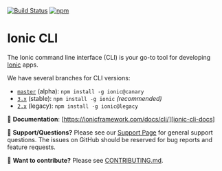 [![Build Status][circle-badge]][circle-badge-url]
[![npm][npm-badge]][npm-badge-url]

# Ionic CLI

The Ionic command line interface (CLI) is your go-to tool for developing
[Ionic][ionic-homepage] apps.

We have several branches for CLI versions:

* [`master`](https://github.com/ionic-team/ionic-cli) (alpha): `npm install
  -g ionic@canary`
* [`3.x`](https://github.com/ionic-team/ionic-cli/tree/3.x) (stable): `npm
  install -g ionic` *(recommended)*
* [`2.x`](https://github.com/ionic-team/ionic-cli/tree/2.x) (legacy): `npm
  install -g ionic@legacy`

:book: **Documentation**:
[https://ionicframework.com/docs/cli/][ionic-cli-docs]

:mega: **Support/Questions?** Please see our [Support Page][ionic-support] for
general support questions. The issues on GitHub should be reserved for bug
reports and feature requests.

:sparkling_heart: **Want to contribute?** Please see
[CONTRIBUTING.md](https://github.com/ionic-team/ionic-cli/blob/master/CONTRIBUTING.md).


[ionic-homepage]: https://ionicframework.com
[ionic-docs]: https://ionicframework.com/docs
[ionic-cli-docs]: https://ionicframework.com/docs/cli/
[ionic-support]: https://ionicframework.com/support

[circle-badge]: https://circleci.com/gh/ionic-team/ionic-cli.svg?style=shield
[circle-badge-url]: https://circleci.com/gh/ionic-team/ionic-cli
[npm-badge]: https://img.shields.io/npm/v/ionic.svg
[npm-badge-url]: https://www.npmjs.com/package/ionic

